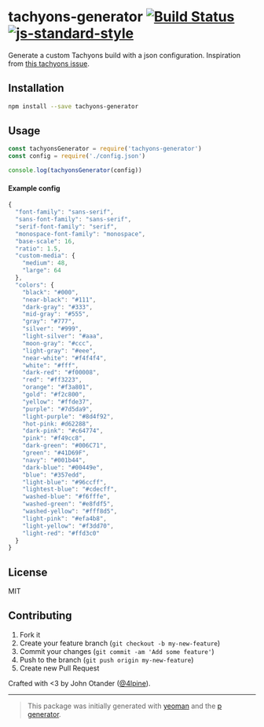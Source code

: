 # tachyons-generator [![Build Status](https://secure.travis-ci.org/johnotander/tachyons-generator.svg?branch=master)](https://travis-ci.org/johnotander/tachyons-generator) [![js-standard-style](https://img.shields.io/badge/code%20style-standard-brightgreen.svg?style=flat)](https://github.com/feross/standard)

Generate a custom Tachyons build with a json configuration.
Inspiration from [this tachyons issue](https://github.com/tachyons-css/tachyons/issues/224).

## Installation

```bash
npm install --save tachyons-generator
```

## Usage

```javascript
const tachyonsGenerator = require('tachyons-generator')
const config = require('./config.json')

console.log(tachyonsGenerator(config))
```

#### Example config

```js
{
  "font-family": "sans-serif",
  "sans-font-family": "sans-serif",
  "serif-font-family": "serif",
  "monospace-font-family": "monospace",
  "base-scale": 16,
  "ratio": 1.5,
  "custom-media": {
    "medium": 48,
    "large": 64
  },
  "colors": {
    "black": "#000",
    "near-black": "#111",
    "dark-gray": "#333",
    "mid-gray": "#555",
    "gray": "#777",
    "silver": "#999",
    "light-silver": "#aaa",
    "moon-gray": "#ccc",
    "light-gray": "#eee",
    "near-white": "#f4f4f4",
    "white": "#fff",
    "dark-red": "#f00008",
    "red": "#ff3223",
    "orange": "#f3a801",
    "gold": "#f2c800",
    "yellow": "#ffde37",
    "purple": "#7d5da9",
    "light-purple": "#8d4f92",
    "hot-pink: #d62288",
    "dark-pink": "#c64774",
    "pink": "#f49cc8",
    "dark-green": "#006C71",
    "green": "#41D69F",
    "navy": "#001b44",
    "dark-blue": "#00449e",
    "blue": "#357edd",
    "light-blue": "#96ccff",
    "lightest-blue": "#cdecff",
    "washed-blue": "#f6fffe",
    "washed-green": "#e8fdf5",
    "washed-yellow": "#fff8d5",
    "light-pink": "#efa4b8",
    "light-yellow": "#f3dd70",
    "light-red": "#ffd3c0"
  }
}
```

## License

MIT

## Contributing

1. Fork it
2. Create your feature branch (`git checkout -b my-new-feature`)
3. Commit your changes (`git commit -am 'Add some feature'`)
4. Push to the branch (`git push origin my-new-feature`)
5. Create new Pull Request

Crafted with <3 by John Otander ([@4lpine](https://twitter.com/4lpine)).

***

> This package was initially generated with [yeoman](http://yeoman.io) and the [p generator](https://github.com/johnotander/generator-p.git).
